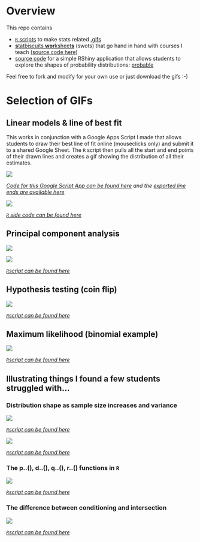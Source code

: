 # Overview

This repo contains

 - [`R` scripts](https://github.com/cmjt/statbiscuits/tree/master/r_scripts) to make stats related [.gifs](https://github.com/cmjt/statbiscuits/tree/master/figs_n_gifs)
 - [**s**tatbiscuits **wor**ksheet**s**](https://cmjt.github.io/statbiscuits/) (swots) that go hand in hand with courses I teach ([source code here](https://github.com/cmjt/statbiscuits/tree/master/swots))
 - [source code](https://github.com/cmjt/statbiscuits/tree/master/probable) for a simple RShiny application that allows students to explore the shapes of probability distributions: [probable](https://cmjt.shinyapps.io/probable)

Feel free to fork and modify for your own use or just download the gifs :-)


# Selection of GIFs

## Linear models & line of best fit

This works in conjunction with a Google Apps Script I made that allows students to draw their best line of fit online (mouseclicks only) and submit it to a shared Google Sheet. The `R` script then pulls all the start and end points of their drawn lines and creates a gif showing the distribution of all their estimates.


[![](figs/app_pic.png)](https://script.google.com/macros/s/AKfycbw2qx1b8iTZZXY5-aaaaGp76XiutxS1iuCFmL24IyBz6GACuSML/exec)

*[Code for this Google Script App can be found here](https://script.google.com/d/1hFga6ECOLzPkw45KY5LHGYj-VGaMtWh5d1n9cV5y3RhOk1G2dGNlpJct/edit?usp=sharing) and the [exported line ends are available here](https://docs.google.com/spreadsheets/d/1vn7oGtw06KJazYx-F2nReFvoeqONrskNehGkJpeugXw/edit?usp=sharing)*

![](figs_n_gifs/lm_demo.gif)

*[`R` side code can be found here](https://github.com/cmjt/statbiscuits/blob/master/r_scripts/app_lm_plot.r)*

## Principal component analysis

![](figs_n_gifs/pca.gif)

![](figs_n_gifs/perp.gif)

*[`R`script can be found here](https://github.com/cmjt/statbiscuits/blob/master/r_scripts/pca.r)*

## Hypothesis testing (coin flip)

![](figs_n_gifs/binomial_cat.gif)

*[`R`script can be found here](https://github.com/cmjt/statbiscuits/blob/master/r_scripts/weird_coin.r)*


## Maximum likelihood (binomial example)

![](figs_n_gifs/mle.gif)

*[`R`script can be found here](https://github.com/cmjt/statbiscuits/blob/master/r_scripts/mle.r)*

## Illustrating things I found a few students struggled with...

### Distribution shape as sample size increases and variance

![](figs_n_gifs/hist.gif)

*[`R`script can be found here](https://github.com/cmjt/statbiscuits/blob/master/r_scripts/hist.r)*

![](figs_n_gifs/var.gif)

*[`R`script can be found here](https://github.com/cmjt/statbiscuits/blob/master/r_scripts/var.r)*

### The p..(), d..(), q..(), r..() functions in `R`

![](figs_n_gifs/pdqr.png)

*[`R`script can be found here](https://github.com/cmjt/statbiscuits/blob/master/r_scripts/pdqr.r)*

### The difference between conditioning and intersection

![](figs_n_gifs/conditional_vs_intersection.png)

*[`R`script can be found here](https://github.com/cmjt/statbiscuits/blob/master/r_scripts/conditional_vs_intersection.r)*